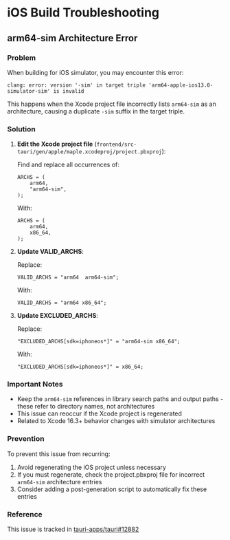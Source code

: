 # iOS Build Troubleshooting

## arm64-sim Architecture Error

### Problem
When building for iOS simulator, you may encounter this error:
```
clang: error: version '-sim' in target triple 'arm64-apple-ios13.0-simulator-sim' is invalid
```

This happens when the Xcode project file incorrectly lists `arm64-sim` as an architecture, causing a duplicate `-sim` suffix in the target triple.

### Solution

1. **Edit the Xcode project file** (`frontend/src-tauri/gen/apple/maple.xcodeproj/project.pbxproj`):

   Find and replace all occurrences of:
   ```
   ARCHS = (
       arm64,
       "arm64-sim",
   );
   ```
   
   With:
   ```
   ARCHS = (
       arm64,
       x86_64,
   );
   ```

2. **Update VALID_ARCHS**:
   
   Replace:
   ```
   VALID_ARCHS = "arm64  arm64-sim";
   ```
   
   With:
   ```
   VALID_ARCHS = "arm64 x86_64";
   ```

3. **Update EXCLUDED_ARCHS**:
   
   Replace:
   ```
   "EXCLUDED_ARCHS[sdk=iphoneos*]" = "arm64-sim x86_64";
   ```
   
   With:
   ```
   "EXCLUDED_ARCHS[sdk=iphoneos*]" = x86_64;
   ```

### Important Notes

- Keep the `arm64-sim` references in library search paths and output paths - these refer to directory names, not architectures
- This issue can reoccur if the Xcode project is regenerated
- Related to Xcode 16.3+ behavior changes with simulator architectures

### Prevention

To prevent this issue from recurring:

1. Avoid regenerating the iOS project unless necessary
2. If you must regenerate, check the project.pbxproj file for incorrect `arm64-sim` architecture entries
3. Consider adding a post-generation script to automatically fix these entries

### Reference

This issue is tracked in [tauri-apps/tauri#12882](https://github.com/tauri-apps/tauri/issues/12882)